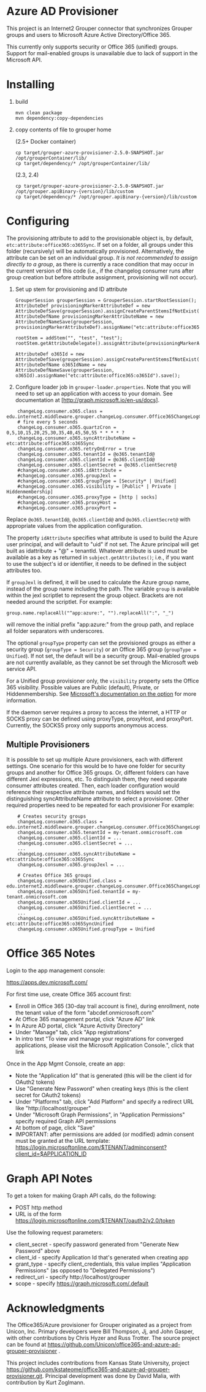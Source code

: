 # Azure AD Provisioner

This project is an Internet2 Grouper connector that synchronizes Grouper groups and users to Microsoft Azure Active Directory/Office 365.

This currently only supports security or Office 365 (unified) groups. Support for mail-enabled groups is unavailable due
to lack of support in the Microsoft API.

# Installing

1. build

    ```
    mvn clean package
    mvn dependency:copy-dependencies
    ```

2. copy contents of file to grouper home

    (2.5+ Docker container)
    ```
    cp target/grouper-azure-provisioner-2.5.0-SNAPSHOT.jar /opt/grouperContainer/lib/
    cp target/dependency/* /opt/grouperContainer/lib/
    ```

    (2.3, 2.4)
    ```
    cp target/grouper-azure-provisioner-2.5.0-SNAPSHOT.jar /opt/grouper.apiBinary-{version}/lib/custom
    cp target/dependency/* /opt/grouper.apiBinary-{version}/lib/custom
    ```

# Configuring

The provisioning attribute to add to the provisionable object is, by default, `etc:attribute:office365:o365Sync`. If set on a folder,
all groups under this folder (recursively) will be automatically provisioned. Alternatively, the attribute can be set on
an individual group. _It is not recommended to assign directly to a group_, as there is currently a race condition that
may occur in the current version of this code (i.e., if the changelog consumer runs after group creation but before
attribute assignment, provisioning will not occur).

1. Set up stem for provisioning and ID attribute

    ```
    GrouperSession grouperSession = GrouperSession.startRootSession();
    AttributeDef provisioningMarkerAttributeDef = new AttributeDefSave(grouperSession).assignCreateParentStemsIfNotExist(true).assignName("etc:attribute:office365:o365SyncDef").assignToStem(true).assignToGroup(true).save();
    AttributeDefName provisioningMarkerAttributeName = new AttributeDefNameSave(grouperSession, provisioningMarkerAttributeDef).assignName("etc:attribute:office365:o365Sync").save();

    rootStem = addStem("", "test", "test");
    rootStem.getAttributeDelegate().assignAttribute(provisioningMarkerAttributeName);

    AttributeDef o365Id = new AttributeDefSave(grouperSession).assignCreateParentStemsIfNotExist(true).assignName("etc:attribute:office365:o365IdDef").assignToGroup(true).assignValueType(AttributeDefValueType.string).save();
    AttributeDefName o365IdName = new AttributeDefNameSave(grouperSession, o365Id).assignName("etc:attribute:office365:o365Id").save();
    ```

2. Configure loader job in `grouper-loader.properties`. Note that you will need to set up an application with access to your domain.
See documentation at [http://graph.microsoft.io/en-us/docs].

```
    changeLog.consumer.o365.class = edu.internet2.middleware.grouper.changeLog.consumer.Office365ChangeLogConsumer
    # fire every 5 seconds
    changeLog.consumer.o365.quartzCron =  0,5,10,15,20,25,30,35,40,45,50,55 * * * * ?
    changeLog.consumer.o365.syncAttributeName = etc:attribute:office365:o365Sync
    changeLog.consumer.o365.retryOnError = true
    changeLog.consumer.o365.tenantId = @o365.tenantId@
    changeLog.consumer.o365.clientId = @o365.clientId@
    changeLog.consumer.o365.clientSecret = @o365.clientSecret@
    #changeLog.consumer.o365.idAttribute =
    #changeLog.consumer.o365.groupJexl =
    #changeLog.consumer.o365.groupType = [Security* | Unified]
    #changeLog.consumer.o365.visibility = [Public* | Private | Hiddenmembership]
    #changeLog.consumer.o365.proxyType = [http | socks]
    #changeLog.consumer.o365.proxyHost =
    #changeLog.consumer.o365.proxyPort =
```

Replace `@o365.tenantId@`, `@o365.clientId@` and `@o365.clientSecret@` with appropriate values from the application configuration.

The property `idAttribute` specifies what attribute is used to build the Azure user principal, and will default to "uid" if not set.
The Azure principal will get built as idattribute + "@" + tenantId. Whatever attribute is used must be available as a key as
returned in `subject.getAttributes()`; i.e., if you want to use the subject's id or identifier, it needs to be defined in the
subject attributes too.

If `groupJexl` is defined, it will be used to calculate the Azure group name, instead of the group name including
the path. The variable `group` is available within the jexl scriptlet to represent the group object. Brackets are
not needed around the scriptlet. For example:

`group.name.replaceAll("^app:azure:", "").replaceAll(":", "_")`

will remove the initial prefix "app:azure:" from the group path, and replace all folder separators with underscores.

The optional `groupType` property can set the provisioned groups as either a security group (`groupType = Security`)
or an Office 365 group (`groupType = Unified`). If not set, the default will be a security group. Mail-enabled groups
are not currently available, as they cannot be set through the Microsoft web service API.

For a Unified group provisioner only, the `visibility` property sets the Office 365 visibility. Possible values are Public (default),
Private, or Hiddenmembership. See [Microsoft's documentation on the option](https://docs.microsoft.com/en-us/graph/api/resources/group?view=graph-rest-1.0#group-visibility-options)
for more information.

If the daemon server requires a proxy to access the internet, a HTTP or SOCKS proxy can be defined using proxyType,
proxyHost, and proxyPort. Currently, the SOCKS5 proxy only supports anonymous access.

## Multiple Provisioners

It is possible to set up multiple Azure provisioners, each with different settings. One scenario for this would be to
have one folder for security groups and another for Office 365 groups. Or, different folders can have different
Jexl expressions, etc. To distinguish them, they need separate consumer attributes created. Then, each loader
configuration would reference their respective attribute names, and folders would set the distinguishing
syncAttributeName attribute to select a provisioner. Other required properties need to be repeated for each provisioner
For example:

```
    # Creates security groups
    changeLog.consumer.o365.class = edu.internet2.middleware.grouper.changeLog.consumer.Office365ChangeLogConsumer
    changeLog.consumer.o365.tenantId = my-tenant.onmicrosoft.com
    changeLog.consumer.o365.clientId = ...
    changeLog.consumer.o365.clientSecret = ...
    ...
    changeLog.consumer.o365.syncAttributeName = etc:attribute:office365:o365Sync
    changeLog.consumer.o365.groupJexl = ...

    # Creates Office 365 groups
    changeLog.consumer.o365Unified.class = edu.internet2.middleware.grouper.changeLog.consumer.Office365ChangeLogConsumer
    changeLog.consumer.o365Unified.tenantId = my-tenant.onmicrosoft.com
    changeLog.consumer.o365Unified.clientId = ...
    changeLog.consumer.o365Unified.clientSecret = ...
    ...
    changeLog.consumer.o365Unified.syncAttributeName = etc:attribute:office365:o365SyncUnified
    changeLog.consumer.o365Unified.groupType = Unified
```

# Office 365 Notes

Login to the app management console:

https://apps.dev.microsoft.com/

For first time use, create Office 365 account first:

* Enroll in Office 365 (30-day trail account is fine), during enrollment, note the tenant value of the form "abcdef.onmicrosoft.com"
* At Office 365 management portal, click "Azure AD" link
* In Azure AD portal, click "Azure Activity Directory"
* Under "Manage" tab, click "App registrations"
* In intro text "To view and manage your registrations for converged applications, please visit the Microsoft Application Console.", click that link

Once in the App Mgmt Console, create an app:
* Note the "Application Id" that is generated (this will be the client id for OAuth2 tokens)
* Use "Generate New Password" when creating keys (this is the client secret for OAuth2 tokens)
* Under "Platforms" tab, click "Add Platform" and specify a redirect URL like "http://localhost/grouper"
* Under "Microsoft Graph Permissions", in "Application Permissions" specify required Graph API permissions
* At bottom of page, click "Save"
* IMPORTANT: after permissions are added (or modified) admin consent must be granted at the URL template: 
https://login.microsoftonline.com/$TENANT/adminconsent?client_id=$APPLICATION_ID

# Graph API Notes

To get a token for making Graph API calls, do the following:

* POST http method
* URL is of the form https://login.microsoftonline.com/$TENANT/oauth2/v2.0/token
 
Use the following request parameters:   
* client_secret - specify password generated from "Generate New Password" above
* client_id - specify Application Id that's generated when creating app
* grant_type - specify client_credentials, this value implies "Application Permissions" (as opposed to "Delegated Permissions")
* redirect_uri - specify http://localhost/grouper
* scope - specify https://graph.microsoft.com/.default

# Acknowledgments

The Office365/Azure provisioner for Grouper originated as a project from Unicon, Inc. Primary developers were Bill
Thompson, Jj, and John Gasper, with other contributions by Chris Hyzer and Russ Trotter. The source project can be
found at https://github.com/Unicon/office365-and-azure-ad-grouper-provisioner .

This project includes contributions from Kansas State University, project https://github.com/kstateome/office365-and-azure-ad-grouper-provisioner.git.
Principal development was done by David Malia, with contribution by Kurt Zoglmann.
